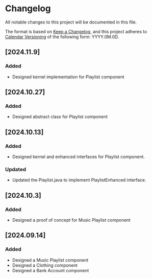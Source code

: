 # Changelog

All notable changes to this project will be documented in this file.

The format is based on [Keep a Changelog](https://keepachangelog.com/en/1.1.0/),
and this project adheres to [Calendar Versioning](https://calver.org/) of
the following form: YYYY.0M.0D.

## [2024.11.9]

### Added

- Designed kernel implementation for Playlist component

## [2024.10.27]

### Added

- Designed abstract class for Playlist component

## [2024.10.13]

### Added

- Designed kernel and enhanced interfaces for Playlist component.

### Updated

- Updated the Playlist.java to implement PlaylistEnhanced interface.

## [2024.10.3]

### Added

- Designed a proof of concept for Music Playlist component

## [2024.09.14]

### Added

- Designed a Music Playlist component
- Designed a Clothing component
- Designed a Bank Account component
